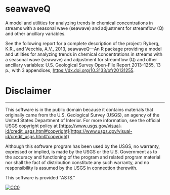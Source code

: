 # seawaveQ
A model and utilities for analyzing trends in chemical concentrations in streams with a seasonal wave (seawave) and adjustment for streamflow (Q) and other ancillary variables.

See the following report for a complete description of the project: Ryberg, K.R., and Vecchia, A.V., 2013, seawaveQ—An R package providing a model and utilities for analyzing trends in chemical concentrations in streams with a seasonal wave (seawave) and adjustment for streamflow (Q) and other ancillary variables: U.S. Geological Survey Open-File Report 2013–1255, 13 p., with 3 appendices, https://dx.doi.org/10.3133/ofr20131255.

# Disclaimer
----------
This software is in the public domain because it contains materials that originally came from the U.S. Geological Survey (USGS), an agency of the United States Department of Interior. For more information, see the official USGS copyright policy at [https://www.usgs.gov/visual-id/credit_usgs.html#copyright](https://www.usgs.gov/visual-id/credit_usgs.html#copyright)

Although this software program has been used by the USGS, no warranty, expressed or implied, is made by the USGS or the U.S. Government as to the accuracy and functioning of the program and related program material nor shall the fact of distribution constitute any such warranty, and no responsibility is assumed by the USGS in connection therewith.

This software is provided "AS IS."

 [
   ![CC0](https://i.creativecommons.org/p/zero/1.0/88x31.png)
 ](https://creativecommons.org/publicdomain/zero/1.0/)
